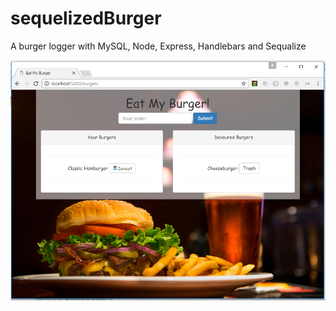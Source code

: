 # sequelizedBurger
A burger logger with MySQL, Node, Express, Handlebars and Sequalize

![GitHub Logo](images/snap_1.PNG)
